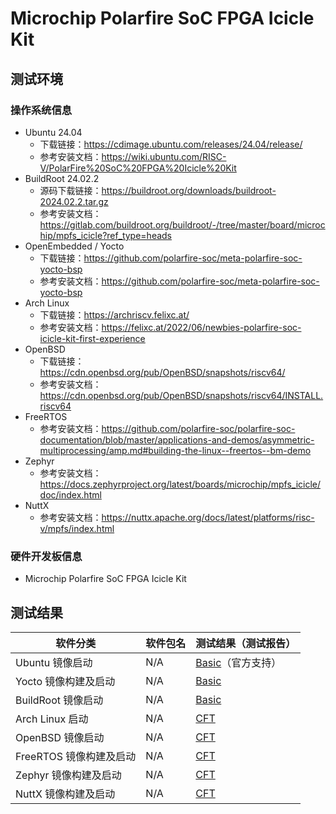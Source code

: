 # Microchip Polarfire SoC FPGA Icicle Kit

## 测试环境

### 操作系统信息

- Ubuntu 24.04
    - 下载链接：https://cdimage.ubuntu.com/releases/24.04/release/
    - 参考安装文档：https://wiki.ubuntu.com/RISC-V/PolarFire%20SoC%20FPGA%20Icicle%20Kit
- BuildRoot 24.02.2
    - 源码下载链接：https://buildroot.org/downloads/buildroot-2024.02.2.tar.gz
    - 参考安装文档：https://gitlab.com/buildroot.org/buildroot/-/tree/master/board/microchip/mpfs_icicle?ref_type=heads
- OpenEmbedded / Yocto
    - 下载链接：https://github.com/polarfire-soc/meta-polarfire-soc-yocto-bsp
    - 参考安装文档：https://github.com/polarfire-soc/meta-polarfire-soc-yocto-bsp
- Arch Linux
    - 下载链接：https://archriscv.felixc.at/
    - 参考安装文档：https://felixc.at/2022/06/newbies-polarfire-soc-icicle-kit-first-experience
- OpenBSD
  - 下载链接：https://cdn.openbsd.org/pub/OpenBSD/snapshots/riscv64/
  - 参考安装文档：https://cdn.openbsd.org/pub/OpenBSD/snapshots/riscv64/INSTALL.riscv64
- FreeRTOS
    - 参考安装文档：https://github.com/polarfire-soc/polarfire-soc-documentation/blob/master/applications-and-demos/asymmetric-multiprocessing/amp.md#building-the-linux--freertos--bm-demo
- Zephyr
    - 参考安装文档：https://docs.zephyrproject.org/latest/boards/microchip/mpfs_icicle/doc/index.html
- NuttX
    - 参考安装文档：https://nuttx.apache.org/docs/latest/platforms/risc-v/mpfs/index.html

### 硬件开发板信息

- Microchip Polarfire SoC FPGA Icicle Kit

## 测试结果

| 软件分类                | 软件包名 | 测试结果（测试报告）        |
|-----------------------|----------|---------------------------|
| Ubuntu 镜像启动         | N/A      | [Basic][Ubuntu]（官方支持） |
| Yocto 镜像构建及启动    | N/A      | [Basic][Yocto]            |
| BuildRoot 镜像启动      | N/A      | [Basic][BuildRoot]        |
| Arch Linux 启动         | N/A      | [CFT][Arch]               |
| OpenBSD 镜像启动        | N/A      | [CFT][OpenBSD]            |
| FreeRTOS 镜像构建及启动 | N/A      | [CFT][FreeRTOS]           |
| Zephyr 镜像构建及启动   | N/A      | [CFT][Zephyr]             |
| NuttX 镜像构建及启动    | N/A      | [CFT][NuttX]              |


[Ubuntu]: ./Ubuntu/README.md
[BuildRoot]: ./BuildRoot/README.md
[Yocto]: ./Yocto/README.md
[Arch]: ./ArchLinux/README.md
[OpenBSD]: ./OpenBSD/README.md
[FreeRTOS]: ./FreeRTOS/README.md
[Zephyr]: ./Zephyr/README.md
[NuttX]: ./NuttX/README.md